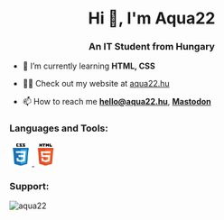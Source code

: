 <h1 align="center">Hi 👋, I'm Aqua22</h1>
<h3 align="center">An IT Student from Hungary</h3>

- 🌱 I’m currently learning **HTML, CSS**

- 👨‍💻 Check out my website at [aqua22.hu](https://aqua22.hu)

- 📫 How to reach me **hello@aqua22.hu**, <a href="https://c.im/@aqua22">**Mastodon**</a>

<!-- - ⚡ Fun fact **I am a furry.** -->

<!--<h3 align="left">Connect with me:</h3>
<p align="left">
<a href="https://twitter.com/aqua22of" target="blank"><img align="center" src="https://raw.githubusercontent.com/rahuldkjain/github-profile-readme-generator/master/src/images/icons/Social/twitter.svg" alt="aqua22of" height="30" width="40" /></a>
</p>-->

<h3 align="left">Languages and Tools:</h3>
<p align="left"> <a href="https://www.w3schools.com/css/" target="_blank" rel="noreferrer"> <img src="https://raw.githubusercontent.com/devicons/devicon/master/icons/css3/css3-original-wordmark.svg" alt="css3" width="40" height="40"/> </a> <a href="https://www.w3.org/html/" target="_blank" rel="noreferrer"> <img src="https://raw.githubusercontent.com/devicons/devicon/master/icons/html5/html5-original-wordmark.svg" alt="html5" width="40" height="40"/> </a> </p>

<h3 align="left">Support:</h3>
<p><a href="https://ko-fi.com/aqua22"> <img align="left" src="https://cdn.ko-fi.com/cdn/kofi3.png?v=3" height="50" width="210" alt="aqua22" /></a></p><br><br>

